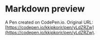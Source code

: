 # Markdown preview

A Pen created on CodePen.io. Original URL: [https://codepen.io/kkipkorir/pen/yLdZRZw](https://codepen.io/kkipkorir/pen/yLdZRZw).

